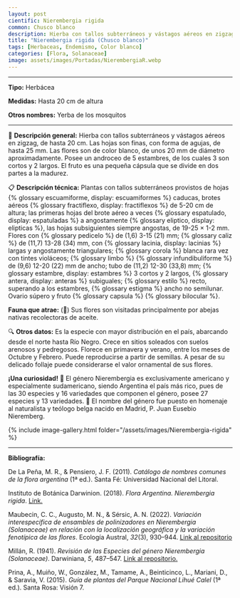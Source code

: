 ```yaml
---
layout: post
cientific: Nierembergia rigida
common: Chusco blanco
description: Hierba con tallos subterráneos y vástagos aéreos en zigzag, de hasta 20 cm. De hojas finas con forma de agujas, de hasta 25 mm. Las flores son de color blanco, de unos 20 mm de diámetro. Posee un androceo de 5 estambres, de los cuales 3 son cortos y 2 largos. El fruto es una pequeña cápsula que se divide en dos partes a la madurez.
title: "Nierembergia rigida (Chusco blanco)"
tags: [Herbaceas, Endemismo, Color blanco]
categories: [Flora, Solanaceae]
image: assets/images/Portadas/NierembergiaR.webp
---
```


***

**Tipo:** Herbácea

**Medidas:** Hasta 20 cm de altura

**Otros nombres:** Yerba de los mosquitos

***

🌱 **Descripción general:** Hierba con tallos subterráneos y vástagos aéreos en zigzag, de hasta 20 cm. Las hojas son finas, con forma de agujas, de hasta 25 mm. Las flores son de color blanco, de unos 20 mm de diámetro aproximadamente. Posee un androceo de 5 estambres, de los cuales 3 son cortos y 2 largos. El fruto es una pequeña cápsula que se divide en dos partes a la madurez.

📋 **Descripción técnica:** Plantas con tallos subterráneos provistos de hojas {% glossary escuamiforme, display: escuamiformes %} caducas, brotes aéreos {% glossary fractiflexo, display: fractiflexos %} de 5-20 cm de altura; las primeras hojas del brote aéreo a veces {% glossary espatulado, display: espatuladas %} a angostamente {% glossary eliptico, display: elipticas %}, las hojas subsiguientes siempre angostas, de 19-25 × 1-2 mm. Flores con {% glossary pedicelo %} de (1,6) 3-15 (21) mm; {% glossary caliz %} de (11,7) 13-28 (34) mm, con {% glossary lacinia, display: lacinias %} largas y angostamente triangulares; {% glossary corola %} blanca rara vez con tintes violáceos; {% glossary limbo %} {% glossary infundibuliforme %} de (9,6) 12-20 (22) mm de ancho; tubo de (11,2) 12-30 (33,8) mm; {% glossary estambre, display: estambres %} 3 cortos y 2 largos, {% glossary antera, display: anteras %} subiguales; {% glossary estilo %} recto, superando a los estambres, {% glossary estigma %} ancho no semilunar. Ovario súpero y fruto {% glossary capsula %} {% glossary bilocular %}.

**Fauna que atrae:** (🐝) Sus flores son visitadas principalmente por abejas nativas recolectoras de aceite.

🔍 **Otros datos:** Es la especie con mayor distribución en el país, abarcando desde el norte hasta Río Negro. Crece en sitios soleados con suelos arenosos y pedregosos. Florece en primavera y verano, entre los meses de Octubre y Febrero. Puede reproducirse a partir de semillas. A pesar de su delicado follaje puede considerarse el valor ornamental de sus flores.

**¡Una curiosidad!** 👀 El género Nierembergia es exclusivamente americano y especialmente sudamericano, siendo Argentina el país más rico, pues de las 30 especies y 16 variedades que componen el género, posee 27 especies y 13 variedades.
👀 El nombre del género fue puesto en homenaje al naturalista y teólogo belga nacido en Madrid, P. Juan Eusebio Nieremberg.

 {% include image-gallery.html folder="/assets/images/Nierembergia-rigida" %}

***

**Bibliografía:**

De La Peña, M. R., & Pensiero, J. F. (2011). *Catálogo de nombres comunes de la flora argentina* (1ª ed.). Santa Fé: Universidad Nacional del Litoral.

Instituto de Botánica Darwinion. (2018). *Flora Argentina. Nierembergia rigida*. [Link.](https://buscador.floraargentina.edu.ar/species/details/3039)

Maubecin, C. C., Augusto, M. N., & Sérsic, A. N. (2022). *Variación interespecífica de ensambles de polinizadores en Nierembergia (Solanaceae) en relación con la localización geográfica y la variación fenotípica de las flores*. Ecología Austral, *32*(3), 930–944. [Link al repositorio](https://doi.org/10.25260/EA.22.32.3.0.1977)

Millán, R. (1941). *Revisión de las Especies del género Nierembergia (Solanaceae)*. Darwiniana, *5*, 487–547. [Link al repositorio.](http://www.jstor.org/stable/23212191)

Prina, A., Muiño, W., González, M., Tamame, A., Beinticinco, L., Mariani, D., & Saravia, V. (2015). *Guía de plantas del Parque Nacional Lihué Calel* (1ª ed.). Santa Rosa: Visión 7.